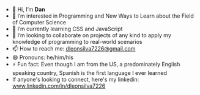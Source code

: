 - 👋 Hi, I’m **Dan**
- 👀 I’m interested in Programming and New Ways to Learn about the Field of Computer Science
- 🌱 I’m currently learning CSS and JavaScript
- 💞️ I’m looking to collaborate on projects of any kind to apply my knowledge of programming to real-world scenarios
- 📫 How to reach me: dleonsilva7226@gmail.com
- 😄 Pronouns: he/him/his
- ⚡ Fun fact: Even though I am from the US, a predominately English speaking country, Spanish is the first language I ever learned
- If anyone's looking to connect, here's my linkedin: www.linkedin.com/in/dleonsilva7226

<!---
dleonsilva7226/dleonsilva7226 is a ✨ special ✨ repository because its `README.md` (this file) appears on your GitHub profile.
You can click the Preview link to take a look at your changes.
--->
